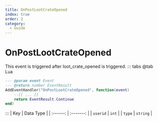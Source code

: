```yaml
---
title: OnPostLootCrateOpened
index: true
order: 2
category:
  - Guide
---
```


# OnPostLootCrateOpened
This event is triggered after loot_crate_opened is triggered.
::: tabs
@tab Lua
```lua
--- @param event Event
--- @return number EventResult
AddEventHandler("OnPostLootCrateOpened", function(event)
    --[[ ... ]]
    return EventResult.Continue
end)
```

:::
|    Key   | Data Type |
| :------: | :-------: |
| `userid` |   `int`   |
|  `type`  |  `string` |